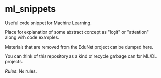 # ml_snippets

Useful code snippet for Machine Learning. 

Place for explanation of some abstract concept as "logit" or "attention" along  with code examples. 

Materials that are removed from the EduNet project can be dumped here. 

You can think of this repository as a kind of recycle garbage can for ML/DL projects.

*Rules*: No rules.


